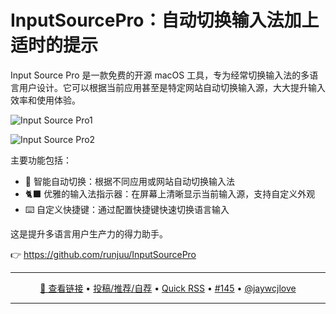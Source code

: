 InputSourcePro：自动切换输入法加上适时的提示
===

Input Source Pro 是一款免费的开源 macOS 工具，专为经常切换输入法的多语言用户设计。它可以根据当前应用甚至是特定网站自动切换输入源，大大提升输入效率和使用体验。

![Input Source Pro1](https://github.com/user-attachments/assets/1595efd6-972e-475d-89b6-2182199d03b0)

![Input Source Pro2](https://github.com/user-attachments/assets/fcc80883-f4e6-4f9c-b941-e58db25a9112)

主要功能包括：

- 🥷 智能自动切换：根据不同应用或网站自动切换输入法
- 🐈‍⬛ 优雅的输入法指示器：在屏幕上清晰显示当前输入源，支持自定义外观
- ⌨️ 自定义快捷键：通过配置快捷键快速切换语言输入

这是提升多语言用户生产力的得力助手。

👉 https://github.com/runjuu/InputSourcePro

---

<p align="center">
<a href="https://github.com/runjuu/InputSourcePro" target="_blank">🔗 查看链接</a> • 
<a href="https://github.com/jaywcjlove/quick-rss/issues/new/choose" target="_blank">投稿/推荐/自荐</a> • 
<a href="https://wangchujiang.com/quick-rss/feeds/index.html" target="_blank">Quick RSS</a> • 
<a href="https://github.com/jaywcjlove/quick-rss/issues/145" target="_blank">#145</a> • 
<a href="https://github.com/jaywcjlove" target="_blank">@jaywcjlove</a>
</p>

---
    